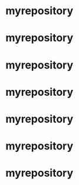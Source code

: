 # myrepository
# myrepository
# myrepository
# myrepository
# myrepository
# myrepository
# myrepository
